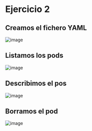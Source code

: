 # Ejercicio 2

## Creamos el fichero YAML

![image](https://github.com/stemdo-labs/kubernetes-exercices-icasado01/assets/166407751/01adfd68-9fac-4739-8230-4514cd8619ed)

## Listamos los pods

![image](https://github.com/stemdo-labs/kubernetes-exercices-icasado01/assets/166407751/2ba1da79-657b-4393-86ff-ad4db800a21c)

## Describimos el pos

![image](https://github.com/stemdo-labs/kubernetes-exercices-icasado01/assets/166407751/2f84e989-bf08-41e1-88cd-1326c2b4d1b9)

## Borramos el pod

![image](https://github.com/stemdo-labs/kubernetes-exercices-icasado01/assets/166407751/cdcd7e99-1491-421b-ab68-8415684c4c20)

